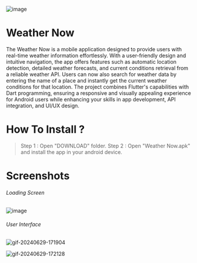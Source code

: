 ![image](https://github.com/Siddhantadhikari16/Weather-Now/assets/80845916/533b6dab-0b6c-4684-b66b-2aa10bf333f2)

# Weather Now
The Weather Now is a mobile application designed to provide users with real-time weather information effortlessly. With a user-friendly design and intuitive navigation, the app offers features such as automatic location detection, detailed weather forecasts, and current conditions retrieval from a reliable weather API. Users can now also search for weather data by entering the name of a place and instantly get the current weather conditions for that location. The project combines Flutter's capabilities with Dart programming, ensuring a responsive and visually appealing experience for Android users while enhancing your skills in app development, API integration, and UI/UX design.

# How To Install ?
> Step 1 : Open "DOWNLOAD" folder.
> Step 2 : Open "Weather Now.apk" and install the app in your android device.

# Screenshots
###### Loading Screen
![image](https://github.com/Siddhantadhikari16/Weather-Now/assets/80845916/cd5c17eb-a660-4263-b9ff-dc2b8dd66455)

###### User Interface
![gif-20240629-171904](https://github.com/Siddhantadhikari16/Weather-Now/assets/80845916/fc368c3d-7e86-4e5f-b678-07d728a5feea)

![gif-20240629-172128](https://github.com/Siddhantadhikari16/Weather-Now/assets/80845916/c4d50e75-6030-4087-a4aa-2b3475418944)




